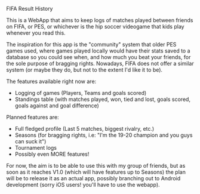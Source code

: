 FIFA Result History

This is a WebApp that aims to keep logs of matches played between friends on FIFA, or PES, or whichever is the hip soccer videogame that kids play whenever you read this.

The inspiration for this app is the "community" system that older PES games used, where games played locally would have their stats saved to a database so you could see when, and how much you beat your friends, for the sole purpose of bragging rights.
Nowadays, FIFA does not offer a similar system (or maybe they do, but not to the extent I'd like it to be).

The features available right now are:

- Logging of games (Players, Teams and goals scored)
- Standings table (with matches played, won, tied and lost, goals scored, goals against and goal difference)

Planned features are:

- Full fledged profile (Last 5 matches, biggest rivalry, etc.)
- Seasons (for bragging rights, i.e: "I'm the 19-20 champion and you guys can suck it")
- Tournament logs
- Possibly even MORE features!

For now, the aim is to be able to use this with my group of friends, but as soon as it reaches V1.0 (which will have features up to Seasons) the plan will be to release it as an actual app, possibly branching out to Android development (sorry iOS users! you'll have to use the webapp).
